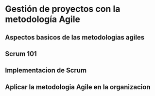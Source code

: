 # Gestión de proyectos con la metodología Agile

## Aspectos basicos de las metodologias agiles

## Scrum 101

## Implementacion de Scrum

## Aplicar la metodologia Agile en la organizacion
